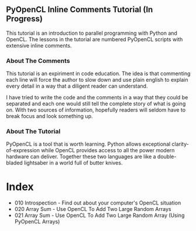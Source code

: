 ## PyOpenCL Inline Comments Tutorial (In Progress)

This tutorial is an introduction to parallel programming with Python and OpenCL.  The lessons in the tutorial are numbered PyOpenCL scripts with extensive inline comments.

### About The Comments

This tutorial is an expiriment in code education. The idea is that commenting each line will force the author to slow down and use plain english to explain every detail in a way that a diligent reader can understand.

I have tried to write the code and the comments in a way that they could be separated and each one would still tell the complete story of what is going on. With two sources of information, hopefully readers will seldom have to break focus and look something up.

### About The Tutorial

PyOpenCL is a tool that is worth learning.  Python allows exceptional clarity-of-expression while OpenCL provides access to all the power modern hardware can deliver.  Together these two languages are like a double-bladed lightsaber in a world full of butter knives.

# Index

- 010 Introspection - Find out about your computer's OpenCL situation
- 020 Array Sum - Use OpenCL To Add Two Large Random Arrays
- 021 Array Sum - Use OpenCL To Add Two Large Random Array (Using PyOpenCL Arrays)
